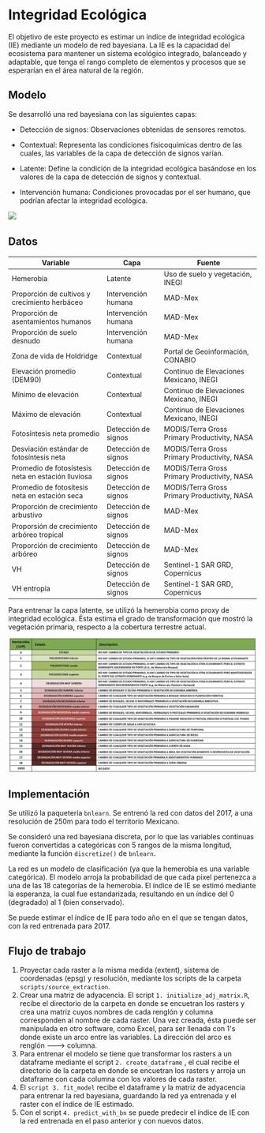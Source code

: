 <a name="ie-model"></a>

<br />

<h3 align="center">

# Integridad Ecológica

</h3>

<!-- ABOUT THE PROJECT -->

El objetivo de este proyecto es estimar un índice de integridad ecológica (IE) mediante un modelo de red bayesiana. La IE es la capacidad del ecosistema para mantener un sistema ecológico integrado, balanceado y adaptable, que tenga el rango completo de elementos y procesos que se esperarían en el área natural de la región.

<!-- GETTING STARTED -->

## Modelo

Se desarrolló una red bayesiana con las siguientes capas:

-   Detección de signos: Observaciones obtenidas de sensores remotos.

-   Contextual: Representa las condiciones fisicoquímicas dentro de las cuales, las variables de la capa de detección de signos varían.

-   Latente: Define la condición de la integridad ecológica basándose en los valores de la capa de detección de signos y contextual.

-   Intervención humana: Condiciones provocadas por el ser humano, que podrían afectar la integridad ecológica.

![](images/red_resumida_espa%C3%B1ol.png)

## Datos

| Variable                                           | Capa                | Fuente                                       |
|----------------------------------------------------|---------------------|----------------------------------------------|
| Hemerobia                                          | Latente             | Uso de suelo y vegetación, INEGI             |
| Proporción de cultivos y crecimiento herbáceo      | Intervención humana | MAD-Mex                                      |
| Proporción de asentamientos humanos                | Intervención humana | MAD-Mex                                      |
| Proporción de suelo desnudo                        | Intervención humana | MAD-Mex                                      |
| Zona de vida de Holdridge                          | Contextual          | Portal de Geoinformación, CONABIO            |
| Elevación promedio (DEM90)                         | Contextual          | Continuo de Elevaciones Mexicano, INEGI      |
| Mínimo de elevación                                | Contextual          | Continuo de Elevaciones Mexicano, INEGI      |
| Máximo de elevación                                | Contextual          | Continuo de Elevaciones Mexicano, INEGI      |
| Fotosíntesis neta promedio                         | Detección de signos | MODIS/Terra Gross Primary Productivity, NASA |
| Desviación estándar de fotosíntesis neta           | Detección de signos | MODIS/Terra Gross Primary Productivity, NASA |
| Promedio de fotosístesis neta en estación lluviosa | Detección de signos | MODIS/Terra Gross Primary Productivity, NASA |
| Promedio de fotosítesis neta en estación seca      | Detección de signos | MODIS/Terra Gross Primary Productivity, NASA |
| Proporción de crecimiento arbustivo                | Detección de signos | MAD-Mex                                      |
| Proporsión de crecimiento arbóreo tropical         | Detección de signos | MAD-Mex                                      |
| Proporción de crecimiento arbóreo                  | Detección de signos | MAD-Mex                                      |
| VH                                                 | Detección de signos | Sentinel-1 SAR GRD, Copernicus               |
| VH entropía                                        | Detección de signos | Sentinel-1 SAR GRD, Copernicus               |

Para entrenar la capa latente, se utilizó la hemerobia como proxy de integridad ecológica. Ésta estima el grado de transformación que mostró la vegetación primaria, respecto a la cobertura terrestre actual.

![](images/hemerobia.png)

## Implementación

Se utilizó la paquetería `bnlearn`. Se entrenó la red con datos del 2017, a una resolución de 250m para todo el territorio Mexicano.

Se consideró una red bayesiana discreta, por lo que las variables continuas fueron convertidas a categóricas con 5 rangos de la misma longitud, mediante la función `discretize()` de `bnlearn`.

La red es un modelo de clasificación (ya que la hemerobia es una variable categórica). El modelo arroja la probabilidad de que cada pixel pertenezca a una de las 18 categorías de la hemerobia. El índice de IE se estimó mediante la esperanza, la cual fue estandarizada, resultando en un índice del 0 (degradado) al 1 (bien conservado).

Se puede estimar el índice de IE para todo año en el que se tengan datos, con la red entrenada para 2017.

## Flujo de trabajo

1.  Proyectar cada raster a la misma medida (extent), sistema de coordenadas (epsg) y resolución, mediante los scripts de la carpeta `scripts/source_extraction`.
2.  Crear una matriz de adyacencia. El script `1. initialize_adj_matrix.R`, recibe el directorio de la carpeta en donde se encuetran los rasters y crea una matriz cuyos nombres de cada renglón y columna corresponden al nombre de cada raster. Una vez creada, ésta puede ser manipulada en otro software, como Excel, para ser llenada con 1's donde existe un arco entre las variables. La dirección del arco es renglón ---\> columna.
3.  Para entrenar el modelo se tiene que transformar los rasters a un dataframe mediante el script `2. create_dataframe` , el cual recibe el directorio de la carpeta en donde se encuetran los rasters y arroja un dataframe con cada columna con los valores de cada raster.
4.  El `script 3. fit_model` recibe el dataframe y la matriz de adyacencia para entrenar la red bayesiana, guardando la red ya entrenada y el raster con el índice de IE estimado.
5.  Con el script `4. predict_with_bn` se puede predecir el índice de IE con la red entrenada en el paso anterior y con nuevos datos.
